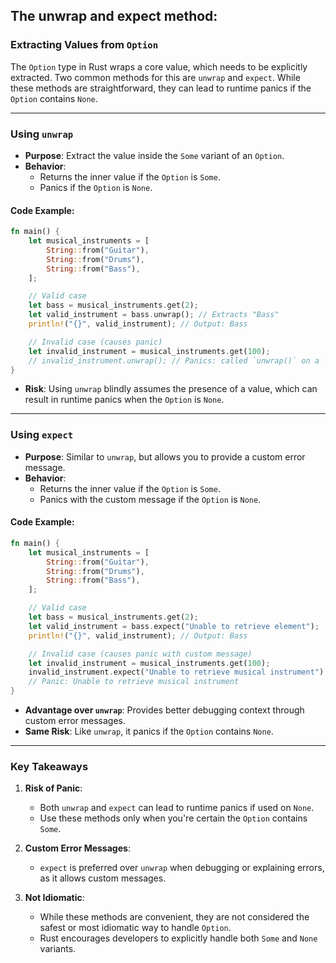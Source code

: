 ## The unwrap and expect method: 

### **Extracting Values from `Option`**

The `Option` type in Rust wraps a core value, which needs to be explicitly extracted. Two common methods for this are `unwrap` and `expect`. While these methods are straightforward, they can lead to runtime panics if the `Option` contains `None`.

---

### **Using `unwrap`**

- **Purpose**: Extract the value inside the `Some` variant of an `Option`.
- **Behavior**: 
  - Returns the inner value if the `Option` is `Some`.
  - Panics if the `Option` is `None`.

#### Code Example:

```rust
fn main() {
    let musical_instruments = [
        String::from("Guitar"),
        String::from("Drums"),
        String::from("Bass"),
    ];

    // Valid case
    let bass = musical_instruments.get(2);
    let valid_instrument = bass.unwrap(); // Extracts "Bass"
    println!("{}", valid_instrument); // Output: Bass

    // Invalid case (causes panic)
    let invalid_instrument = musical_instruments.get(100);
    // invalid_instrument.unwrap(); // Panics: called `unwrap()` on a `None` value
}
```

- **Risk**: Using `unwrap` blindly assumes the presence of a value, which can result in runtime panics when the `Option` is `None`.

---

### **Using `expect`**

- **Purpose**: Similar to `unwrap`, but allows you to provide a custom error message.
- **Behavior**: 
  - Returns the inner value if the `Option` is `Some`.
  - Panics with the custom message if the `Option` is `None`.

#### Code Example:

```rust
fn main() {
    let musical_instruments = [
        String::from("Guitar"),
        String::from("Drums"),
        String::from("Bass"),
    ];

    // Valid case
    let bass = musical_instruments.get(2);
    let valid_instrument = bass.expect("Unable to retrieve element");
    println!("{}", valid_instrument); // Output: Bass

    // Invalid case (causes panic with custom message)
    let invalid_instrument = musical_instruments.get(100);
    invalid_instrument.expect("Unable to retrieve musical instrument"); 
    // Panic: Unable to retrieve musical instrument
}
```

- **Advantage over `unwrap`**: Provides better debugging context through custom error messages.
- **Same Risk**: Like `unwrap`, it panics if the `Option` contains `None`.

---

### **Key Takeaways**

1. **Risk of Panic**:
   - Both `unwrap` and `expect` can lead to runtime panics if used on `None`.
   - Use these methods only when you're certain the `Option` contains `Some`.

2. **Custom Error Messages**:
   - `expect` is preferred over `unwrap` when debugging or explaining errors, as it allows custom messages.

3. **Not Idiomatic**:
   - While these methods are convenient, they are not considered the safest or most idiomatic way to handle `Option`.
   - Rust encourages developers to explicitly handle both `Some` and `None` variants.

